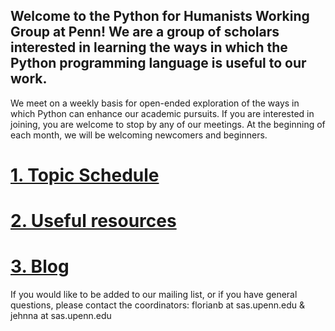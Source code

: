 ## Welcome to the Python for Humanists Working Group at Penn! We are a group of scholars interested in learning the ways in which the Python programming language is useful to our work. 

We meet on a weekly basis for open-ended exploration of the ways in which Python can enhance our academic pursuits. If you are interested in joining, you are welcome to stop by any of our meetings. At the beginning of each month, we will be welcoming newcomers and beginners.  
# [1. Topic Schedule](topicschedule.md)
# [2. Useful resources](usefulresources.md)
# [3. Blog](blog.md)

If you would like to be added to our mailing list, or if you have general questions, please contact the coordinators: florianb at sas.upenn.edu & jehnna at sas.upenn.edu

